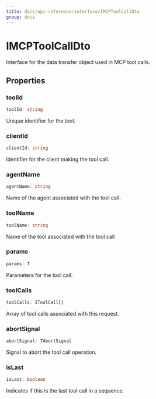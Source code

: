 ```yaml
---
title: docs/api-reference/interface/IMCPToolCallDto
group: docs
---
```


# IMCPToolCallDto

Interface for the data transfer object used in MCP tool calls.

## Properties

### toolId

```ts
toolId: string
```

Unique identifier for the tool.

### clientId

```ts
clientId: string
```

Identifier for the client making the tool call.

### agentName

```ts
agentName: string
```

Name of the agent associated with the tool call.

### toolName

```ts
toolName: string
```

Name of the tool associated with the tool call

### params

```ts
params: T
```

Parameters for the tool call.

### toolCalls

```ts
toolCalls: IToolCall[]
```

Array of tool calls associated with this request.

### abortSignal

```ts
abortSignal: TAbortSignal
```

Signal to abort the tool call operation.

### isLast

```ts
isLast: boolean
```

Indicates if this is the last tool call in a sequence.
